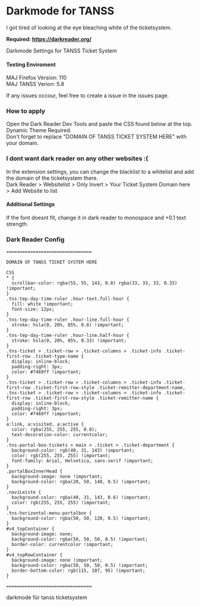 # Darkmode for TANSS

I got tired of looking at the eye bleaching white of the ticketsystem.

**Required: https://darkreader.org/<br>**

Darkmode Settings for TANSS Ticket System<br>
#### Testing Enviroment 
MAJ Firefox Version: 110 <br>
MAJ TANSS Verion: 5.8 <br>

If any issues occour, feel free to create a issue in the issues page.

### How to apply

Open the Dark Reader Dev Tools and paste the CSS found below at the top.<br>
Dynamic Theme Required.<br>
Don't forget to replace "DOMAIN OF TANSS TICKET SYSTEM HERE" with your domain.

### I dont want dark reader on any other websites :(
In the extension settings, you can change the blacklist to a whitelist and add the domain of the ticketsystem there.<br>
Dark Reader > Websitelist > Only Invert > Your Ticket System Domain here > Add Website to list

#### Additional Settings
If the font doesnt fit, change it in dark reader to monospace and +0.1 text strength.<br>

### Dark Reader Config
```
================================

DOMAIN OF TANSS TICKET SYSTEM HERE

CSS
* {
  scrollbar-color: rgba(55, 55, 143, 0.8) rgba(33, 33, 33, 0.33) !important; 
}
.tns-tep-day-time-ruler .hour-text.full-hour {
  fill: white !important;
  font-size: 12px;
}
.tns-tep-day-time-ruler .hour-line.full-hour {
  stroke: hsla(0, 20%, 85%, 0.8) !important;
}
.tns-tep-day-time-ruler .hour-line.half-hour {
  stroke: hsla(0, 20%, 85%, 0.33) !important;
}
.tns-ticket > .ticket-row > .ticket-columns > .ticket-info .ticket-first-row .ticket-type-name {
  display: inline-block;
  padding-right: 3px;
  color: #7469ff !important;
}
.tns-ticket > .ticket-row > .ticket-columns > .ticket-info .ticket-first-row .ticket-first-row-style .ticket-remitter-department-name, .tns-ticket > .ticket-row > .ticket-columns > .ticket-info .ticket-first-row .ticket-first-row-style .ticket-remitter-name {
  display: inline-block;
  padding-right: 3px;
  color: #7469ff !important;
}
a:link, a:visited, a:active {
  color: rgba(255, 255, 255, 0.8);
  text-decoration-color: currentcolor;
}
.tns-portal-box-tickets > main > .ticket > .ticket-department {
  background-color: rgb(40, 31, 143) !important; 
  color: rgb(255, 255, 255) !important;
  font-family: Arial, Helvetica, sans-serif !important;
}
.portalBoxInnerHead {
  background-image: none !important;
  background-color: rgba(20, 50, 140, 0.5) !important;
}
.naviLeiste {
  background-color: rgba(40, 31, 143, 0.6) !important; 
  color: rgb(255, 255, 255) !important;
}
.tns-horizontal-menu-portalbox {
  background-color: rgba(50, 50, 120, 0.5) !important;
}
#v4_topContainer {
  background-image: none;
  background-color: rgba(50, 50, 50, 0.5) !important;
  border-color: currentcolor !important;
}
#v4_topRowContainer {
  background-image: none !important;
  background-color: rgba(50, 50, 50, 0.5) !important;
  border-bottom-color: rgb(115, 107, 95) !important;
}

================================

```
darkmode für tanss ticketsystem
